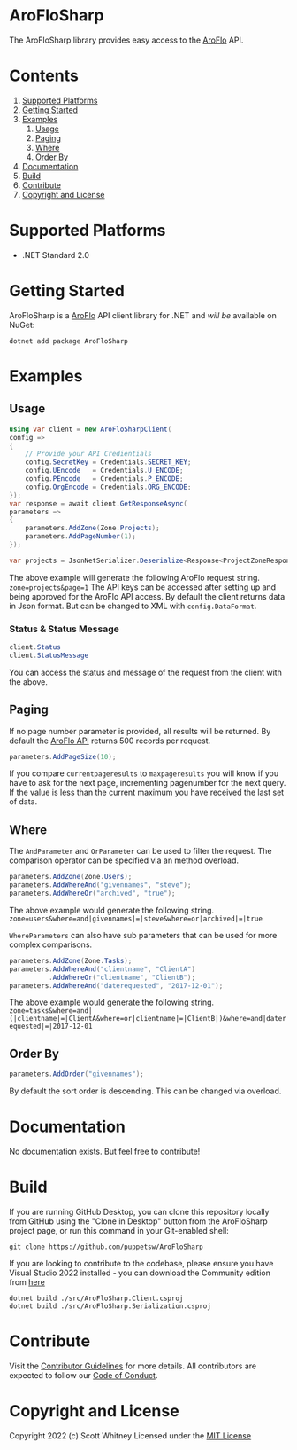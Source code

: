 # AroFloSharp

The AroFloSharp library provides easy access to the [AroFlo](https://www.aroflo.com) API.

# Contents
1. [Supported Platforms](#supported-platforms)
2. [Getting Started](#getting-started)
3. [Examples](#examples)
   1. [Usage](#usage)
   2. [Paging](#paging)
   3. [Where](#where)
   4. [Order By](#order-by)
4. [Documentation](#documentation)
5. [Build](#build)
6. [Contribute](#contribute)
7. [Copyright and License](#copyright-and-license)

# Supported Platforms
* .NET Standard 2.0

# Getting Started

AroFloSharp is a [AroFlo](https://www.aroflo.com) API client library for .NET and *will be* available on NuGet:

`
dotnet add package AroFloSharp
`

# Examples

## Usage

```cs
using var client = new AroFloSharpClient(
config =>
{
    // Provide your API Credientials
    config.SecretKey = Credentials.SECRET_KEY;
    config.UEncode   = Credentials.U_ENCODE;
    config.PEncode   = Credentials.P_ENCODE;
    config.OrgEncode = Credentials.ORG_ENCODE;
});
var response = await client.GetResponseAsync(
parameters =>
{
    parameters.AddZone(Zone.Projects);
    parameters.AddPageNumber(1);
});

var projects = JsonNetSerializer.Deserialize<Response<ProjectZoneResponse>>(response);
```

The above example will generate the following AroFlo request string. `zone=projects&page=1` The API keys can be accessed after setting up and being approved for the AroFlo API access. By default the client returns data in Json format. But can be changed to XML with `config.DataFormat`.

### Status & Status Message

```cs
client.Status
client.StatusMessage
```

You can access the status and message of the request from the client with the above.

## Paging

If no page number parameter is provided, all results will be returned. By default the [AroFlo API](https://apidocs.aroflo.com/?version=latest#paging-in-aroflo-api) returns 500 records per request.

```cs
parameters.AddPageSize(10);
```

If you compare `currentpageresults` to `maxpageresults` you will know if you have to ask for the next page, incrementing pagenumber for the next query. If the value is less than the current maximum you have received the last set of data.

## Where

The `AndParameter` and `OrParameter` can be used to filter the request. The comparison operator can be specified via an method overload.

```cs
parameters.AddZone(Zone.Users);
parameters.AddWhereAnd("givennames", "steve");
parameters.AddWhereOr("archived", "true");
```

The above example would generate the following string. <br>
`zone=users&where=and|givennames|=|steve&where=or|archived|=|true`

`WhereParameters` can also have sub parameters that can be used for more complex comparisons.

```cs
parameters.AddZone(Zone.Tasks);
parameters.AddWhereAnd("clientname", "ClientA")
          .AddWhereOr("clientname", "ClientB");
parameters.AddWhereAnd("daterequested", "2017-12-01");
```

The above example would generate the following string.
`zone=tasks&where=and|(|clientname|=|ClientA&where=or|clientname|=|ClientB|)&where=and|daterequested|=|2017-12-01`

## Order By

```cs
parameters.AddOrder("givennames");
```
By default the sort order is descending. This can be changed via overload.

# Documentation

No documentation exists. But feel free to contribute!

# Build

If you are running GitHub Desktop, you can clone this repository locally from
GitHub using the "Clone in Desktop" button from the AroFloSharp project page,
or run this command in your Git-enabled shell:

`git clone https://github.com/puppetsw/AroFloSharp`

If you are looking to contribute to the codebase, please ensure you have Visual
Studio 2022 installed - you can download the Community edition from
[here](https://visualstudio.microsoft.com/vs/)

`dotnet build ./src/AroFloSharp.Client.csproj`<br>
`dotnet build ./src/AroFloSharp.Serialization.csproj`

# Contribute
Visit the [Contributor Guidelines](https://github.com/puppetsw/AroFloSharp/blob/master/CONTRIBUTING.md)
for more details. All contributors are expected to follow our
[Code of Conduct](https://github.com/puppetsw/AroFloSharp/blob/master/CODE_OF_CONDUCT.md).

# Copyright and License

Copyright 2022 (c) Scott Whitney
Licensed under the [MIT License](LICENSE.md)
